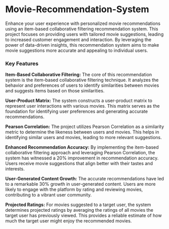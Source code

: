# Movie-Recommendation-System

Enhance your user experience with personalized movie recommendations using an item-based collaborative filtering recommendation system. This project focuses on providing users with tailored movie suggestions, leading to increased customer engagement and interaction. By leveraging the power of data-driven insights, this recommendation system aims to make movie suggestions more accurate and appealing to individual users.

### Key Features
**Item-Based Collaborative Filtering:** The core of this recommendation system is the item-based collaborative filtering technique. It analyzes the behavior and preferences of users to identify similarities between movies and suggests items based on those similarities.

**User-Product Matrix:** The system constructs a user-product matrix to represent user interactions with various movies. This matrix serves as the foundation for identifying user preferences and generating accurate recommendations.

**Pearson Correlation:** The project utilizes Pearson Correlation as a similarity metric to determine the likeness between users and movies. This helps in identifying similar users and movies, leading to more relevant suggestions.

**Enhanced Recommendation Accuracy:** By implementing the item-based collaborative filtering approach and leveraging Pearson Correlation, the system has witnessed a 20% improvement in recommendation accuracy. Users receive movie suggestions that align better with their tastes and interests.

**User-Generated Content Growth:** The accurate recommendations have led to a remarkable 30% growth in user-generated content. Users are more likely to engage with the platform by rating and reviewing movies, contributing to a vibrant user community.

**Projected Ratings:** For movies suggested to a target user, the system determines projected ratings by averaging the ratings of all movies the target user has previously viewed. This provides a reliable estimate of how much the target user might enjoy the recommended movies.

